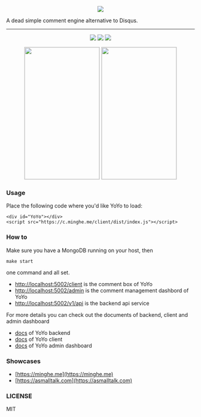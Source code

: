<p align="center">
  <img src="https://github.com/metrue/YoYo/raw/master/YoYo.png"/>
</p>

A dead simple comment engine alternative to Disqus.

---

<p align="center">
  <img src="https://circleci.com/gh/metrue/YoYo.svg?&style=shield&circle-token=964ea66301703e4612ad72ec839ba2d4fa2f98b4"/>
  <img src="https://codecov.io/github/metrue/YoYo/coverage.svg?branch=master"/>
  <img src="https://img.shields.io/badge/License-MIT-yellow.svg"/>
</p>
<p align="center">
  <img src="https://github.com/metrue/YoYo/raw/master/screenshot.png" width='200' height='352' style="border: solid lightgrey 1px;"/>
  <img src="https://github.com/metrue/YoYo/raw/master/screenshot-zh.png" width='200' height='352' style="border: solid lightgrey 1px;"/>
</p>

### Usage

Place the following code where you'd like YoYo to load:

```
<div id="YoYo"></div>
<script src="https://c.minghe.me/client/dist/index.js"></script>
```

### How to

Make sure you have a MongoDB running on your host, then

```
make start
```
one command and all set.

* [http://localhost:5002/client](http://localhost:5002/client) is the comment box of YoYo
* [http://localhost:5002/admin](http://localhost:5002/admin) is the comment management dashbord of YoYo
* [http://localhost:5002/v1/api](http://localhost:5002/v1/api) is the backend api service

For more details you can check out the documents of backend, client and admin dashboard

* [docs](https://github.com/metrue/YoYo/blob/master/backend/README.md) of YoYo backend
* [docs](https://github.com/metrue/YoYo/blob/master/client/README.md) of YoYo client
* [docs](https://github.com/metrue/YoYo/blob/master/admin/README.md) of YoYo admin dashboard

### Showcases

* [https://minghe.me](https://minghe.me)
* [https://asmalltalk.com](https://asmalltalk.com)

### LICENSE

MIT

